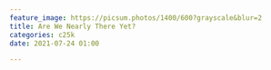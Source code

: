 ```yaml
---
feature_image: https://picsum.photos/1400/600?grayscale&blur=2
title: Are We Nearly There Yet?
categories: c25k
date: 2021-07-24 01:00

---
```

